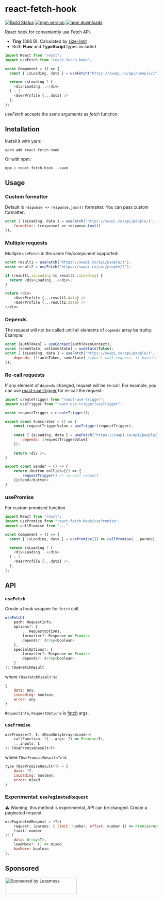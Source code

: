 # react-fetch-hook

[![Build Status](https://travis-ci.org/ilyalesik/react-fetch-hook.svg?branch=master)](https://travis-ci.org/ilyalesik/react-fetch-hook)
[![npm version](https://img.shields.io/npm/v/react-fetch-hook.svg)](https://www.npmjs.com/package/react-fetch-hook)
[![npm downloads](https://img.shields.io/npm/dt/react-fetch-hook.svg)](https://www.npmjs.com/package/react-fetch-hook)

React hook for conveniently use Fetch API.

* **Tiny** (396 B). Calculated by [size-limit](https://github.com/ai/size-limit)
* Both **Flow** and **TypeScript** types included

```javascript
import React from "react";
import useFetch from "react-fetch-hook";

const Component = () => {
  const { isLoading, data } = useFetch("https://swapi.co/api/people/1");

  return isLoading ? (
    <div>Loading...</div>
  ) : (
    <UserProfile {...data} />
  );
};

```

*useFetch* accepts the same arguments as *fetch* function.

## Installation

Install it with yarn:

```
yarn add react-fetch-hook
```

Or with npm:

```
npm i react-fetch-hook --save
```

## Usage

### Custom formatter

Default is `response => response.json()` formatter. You can pass custom formatter:

```javascript
const { isLoading, data } = useFetch("https://swapi.co/api/people/1", {
    formatter: (response) => response.text()
});

```

### Multiple requests
Multiple `useFetch` in the same file/component supported:

```javascript
const result1 = useFetch("https://swapi.co/api/people/1");
const result2 = useFetch("https://swapi.co/api/people/2");

if (result1.isLoading && result2.isLoading) {
  return <div>Loading...</div>;
}  

return <div>
    <UserProfile {...result1.data} />
    <UserProfile {...result2.data} />
</div>
```

### Depends
The request will not be called until all elements of `depends` array be truthy. Example:

```javascript
const {authToken} = useContext(authTokenContext);
const [someState, setSomeState] = useState(false);
const { isLoading, data } = useFetch("https://swapi.co/api/people/1", {
    depends: [!!authToken, someState] //don't call request, if haven't authToken and someState: false
});

```

### Re-call requests
If any element of `depends` changed, request will be re-call. For example, you can use [react-use-trigger](https://github.com/ilyalesik/react-use-trigger) for re-call the request:
```javascript
import createTrigger from "react-use-trigger";
import useTrigger from "react-use-trigger/useTrigger";

const requestTrigger = createTrigger();

export const Subscriber = () => {  
    const requestTriggerValue = useTrigger(requestTrigger);
    
    const { isLoading, data } = useFetch("https://swapi.co/api/people/1", {
        depends: [requestTriggerValue]
    });
  
    return <div />;
}

export const Sender = () => { 
    return <button onClick={() => {
        requestTrigger() // re-call request
    }}>Send</button>
}
```

### usePromise
For custom promised function.

```javascript
import React from "react";
import usePromise from "react-fetch-hook/usePromise";
import callPromise from "..."

const Component = () => {
  const { isLoading, data } = usePromise(() => callPromise(...params), [...params]);

  return isLoading ? (
    <div>Loading...</div>
  ) : (
    <UserProfile {...data} />
  );
};
```


## API

### `useFetch`
Create a hook wrapper for `fetch` call. 
```javascript
useFetch(
    path: RequestInfo,
    options?: {
        ...RequestOptions,
        formatter?: Response => Promise
        depends?: Array<boolean>
    },
    specialOptions?: {
        formatter?: Response => Promise
        depends?: Array<boolean>
    }
): TUseFetchResult
```
where `TUseFetchResult` is:
```javascript
{
    data: any,
    isLoading: boolean,
    error: any
}
```

 `RequestInfo`, `RequestOptions` is [fetch](https://developer.mozilla.org/en-US/docs/Web/API/Fetch_API/Using_Fetch) args.


### `usePromise`
```javascript
usePromise<T, I: $ReadOnlyArray<mixed>>(
    callFunction: ?(...args: I) => Promise<T>,
    ...inputs: I
): TUsePromiseResult<T>
```
where `TUsePromiseResult<T>` is
```javascript
type TUsePromiseResult<T> = {
    data: ?T,
    isLoading: boolean,
    error: mixed
}
```

### Experimental: `usePaginatedRequest`
⚠️ Warning: this method is experimental, API can be changed.
Create a paginated request. 
```javascript
usePaginatedRequest = <T>(
    request: (params: { limit: number, offset: number }) => Promise<Array<T>>,
    limit: number
): {
    data: Array<T>,
    loadMore?: () => mixed,
    hasMore: boolean
};
```

## Sponsored
<a href="https://lessmess.agency/?utm_source=react-fetch-hook">
  <img src="https://lessmess.agency/badges/sponsored_by_lessmess.svg"
       alt="Sponsored by Lessmess" width="236" height="54">
</a>
